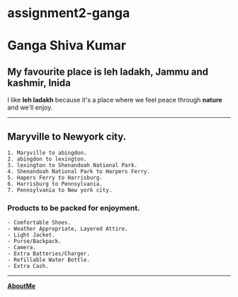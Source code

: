 # assignment2-ganga
 # Ganga Shiva Kumar 
## My favourite place is leh ladakh, Jammu and kashmir, Inida
I like **leh ladakh** because it's a place where we feel peace through **nature** and we'll enjoy.

---
## Maryville to Newyork city.
    1. Maryville to abingdon.
    2. abingdon to lexington.
    3. lexington to Shenandoah National Park.
    4. Shenandoah National Park to Harpers Ferry.
    5. Hapers Ferry to Harrisburg.
    6. Harrisburg to Pennsylvania.
    7. Pennsylvania to New york city.

 ### Products to be packed for enjoyment.
    - Comfortable Shoes.
    - Weather Appropriate, Layered Attire.
    - Light Jacket.
    - Purse/Backpack.
    - Camera.
    - Extra Batteries/Charger.
    - Refillable Water Bottle.
    - Extra Cash.
---

**[AboutMe](C:\Users\S545234\Desktop\assignment2-ganga\AboutMe.md)**